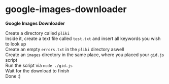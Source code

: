 # google-images-downloader
**Google Images Downloader**

Create a directory called `pliki`  
Inside it, create a text file called `test.txt` and insert all keywords you wish to look up  
Create an empty `errors.txt` in the `pliki` directory aswell  
Create an `images` directory in the same place, where you placed your `gid.js` script  
Run the script via `node ./gid.js`  
Wait for the download to finish  
Done :)  
